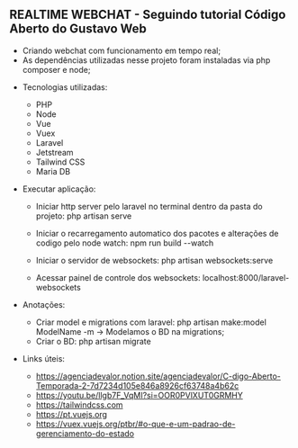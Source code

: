 ## REALTIME WEBCHAT - Seguindo tutorial Código Aberto do Gustavo Web

- Criando webchat com funcionamento em tempo real;
- As dependências utilizadas nesse projeto foram instaladas via php composer e node;

* Tecnologias utilizadas:
    - PHP
    - Node
    - Vue
    - Vuex
    - Laravel
    - Jetstream
    - Tailwind CSS
    - Maria DB

* Executar aplicação:
    - Iniciar http server pelo laravel no terminal dentro da pasta do projeto: php artisan serve
    - Iniciar o recarregamento automatico dos pacotes e alterações de codigo pelo node watch: npm run build --watch
    - Iniciar o servidor de websockets: php artisan websockets:serve

    - Acessar painel de controle dos websockets: localhost:8000/laravel-websockets

* Anotações:
    - Criar model e migrations com laravel: php artisan make:model ModelName -m
        -> Modelamos o BD na migrations;
    - Criar o BD: php artisan migrate

* Links úteis:
    - https://agenciadevalor.notion.site/agenciadevalor/C-digo-Aberto-Temporada-2-7d7234d105e846a8926cf63748a4b62c
    - https://youtu.be/llgb7F_VqMI?si=OOR0PVlXUT0GRMHY
    - https://tailwindcss.com
    - https://pt.vuejs.org
    - https://vuex.vuejs.org/ptbr/#o-que-e-um-padrao-de-gerenciamento-do-estado

